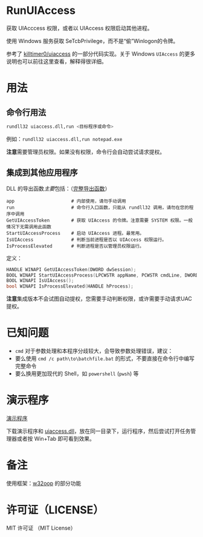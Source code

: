 # RunUIAccess

获取 UIAcccess 权限，或者以 UIAccess 权限启动其他进程。

使用 Windows 服务获取 SeTcbPrivilege，而不是“偷”Winlogon的令牌。

参考了 [killtimer0/uiaccess](https://github.com/killtimer0/uiaccess/tree/master) 的一部分代码实现。关于 Windows `UIAccess` 的更多说明也可以前往这里查看，解释得很详细。

# 用法

## 命令行用法

```sh
rundll32 uiaccess.dll,run <目标程序或命令>
```

例如：`rundll32 uiaccess.dll,run notepad.exe`

**注意**需要管理员权限。如果没有权限，命令行会自动尝试请求提权。

## 集成到其他应用程序

DLL 的导出函数*主要*包括：（[完整导出函数](./uiaccess/Source.def)）

```
app                     # 内部使用，请勿手动调用
run                     # 命令行入口函数，只能从 rundll32 调用，请勿在您的程序中调用
GetUIAccessToken        # 获取 UIAccess 的令牌。注意需要 SYSTEM 权限。一般情况下无需调用此函数
StartUIAccessProcess    # 启动 UIAccess 进程。最常用。
IsUIAccess              # 判断当前进程是否以 UIAccess 权限运行。
IsProcessElevated       # 判断进程是否以管理员权限运行。
```

定义：

```cpp
HANDLE WINAPI GetUIAccessToken(DWORD dwSession);
BOOL WINAPI StartUIAccessProcess(LPCWSTR appName, PCWSTR cmdLine, DWORD flag, PDWORD pPid, DWORD dwSession);
BOOL WINAPI IsUIAccess();
bool WINAPI IsProcessElevated(HANDLE hProcess);
```

**注意**集成版本不会试图自动提权，您需要手动判断权限，或许需要手动请求UAC提权。

# 已知问题

- `cmd` 对于参数处理和本程序分歧较大，会导致参数处理错误，建议：
- 要么使用 `cmd /c path\to\batchfile.bat` 的形式，不要直接在命令行中编写完整命令
- 要么换用更加现代的 Shell，如 `powershell` (`pwsh`) 等

# 演示程序

[演示程序](./bin/TestApp.exe)

下载演示程序和 [uiaccess.dll](./bin/uiaccess.dll)，放在同一目录下，运行程序，然后尝试打开任务管理器或者按 Win+Tab 即可看到效果。

# 备注

使用框架：[w32oop](https://github.com/shc0743/w32oop) 的部分功能

# 许可证（LICENSE）

MIT 许可证 （MIT License）
